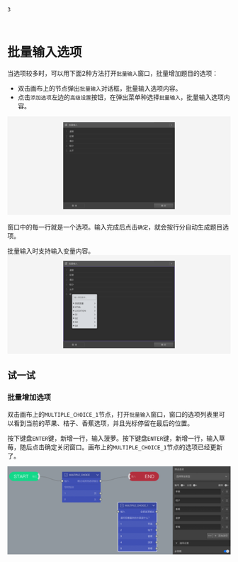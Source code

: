 ```index
3
```
```tag

```
```summary

```
# 批量输入选项

当选项较多时，可以用下面2种方法打开`批量输入`窗口，批量增加题目的选项：

+ 双击画布上的节点弹出`批量输入`对话框，批量输入选项内容。
+ 点击`添加选项`左边的`高级设置`按钮，在弹出菜单种选择`批量输入`，批量输入选项内容。

<img src='./assets/03batchInput/normal.png'>

窗口中的每一行就是一个选项。输入完成后点击`确定`，就会按行分自动生成题目选项。

批量输入时支持输入变量内容。
<img src='./assets/03batchInput/variable.png'>

## 试一试

### 批量增加选项
双击画布上的`MULTIPLE_CHOICE_1`节点，打开`批量输入`窗口，窗口的选项列表里可以看到当前的苹果、桔子、香蕉选项，并且光标停留在最后的位置。

按下键盘`ENTER`键，新增一行，输入菠萝。按下键盘`ENTER`键，新增一行，输入草莓，随后点击确定关闭窗口。画布上的`MULTIPLE_CHOICE_1`节点的选项已经更新了。

<img src='./assets/03batchInput/batchAddNewOption.png'>
